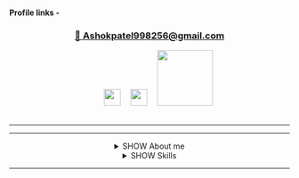 

#### Profile links -
<div align="center"><h3><a target="_blank" href="mailto:Ashokpatel998256@gmail.com">📧 Ashokpatel998256@gmail.com </a></h3>
 &emsp;
 &emsp;<a href="https://www.instagram.com/Ashokpatel__1/" target="_blank"><img src="http://assets.stickpng.com/images/580b57fcd9996e24bc43c521.png" width="30px"></img></a>
  &emsp;<a href="https://www.linkedin.com/in/Ashok-kumar10/" target="_blank"><img src="https://www.freeiconspng.com/thumbs/linkedin-logo-png/linkedin-logo-3.png" width="30px"></img></a> 
    &emsp;<a href="https://www.hackerrank.com/profile/ashokpatel998256" target="_blank"><img src="https://cdncontribute.geeksforgeeks.org/wp-content/uploads/geeksforgeeks-19.png" width="100px"></img></a> 
  </div>
  <br>
  <div align="center">
 <hr>

-----
<details>
 <summary>SHOW About me </summary>
   
 ## 👨‍💻 About me
 >I graduated from **Nitte Meenakshi Institute of Technology , Bengaluru (India)** . in pursuit of a of a Bachelor's of Engineering in Electronics and Communication Engineering. (2022 Passout Batch)


>Self taught programmer and willing to programming professionally


>I'm From Rajasthan
   
  </details>
  
 
 <details>
  <summary>SHOW Skills </summary>
  
  
## 🤹‍♂️ Skills
> ### Languages :
>> 	![Python](https://img.shields.io/badge/python-%2314354C.svg?style=for-the-badge&logo=python&logoColor=white) 
>> ![Java](https://img.shields.io/badge/java-%23ED8B00.svg?style=for-the-badge&logo=java&logoColor=white)
>> 	![JavaScript](https://img.shields.io/badge/javascript-%23323330.svg?style=for-the-badge&logo=javascript&logoColor=%23F7DF1E)
>> 	![C](https://img.shields.io/badge/c-%2300599C.svg?style=for-the-badge&logo=c&logoColor=white)
>> 	![HTML5](https://img.shields.io/badge/html5-%23E34F26.svg?style=for-the-badge&logo=html5&logoColor=white)
>> 	![CSS3](https://img.shields.io/badge/css3-%231572B6.svg?style=for-the-badge&logo=css3&logoColor=white)
>> </details>

-----
